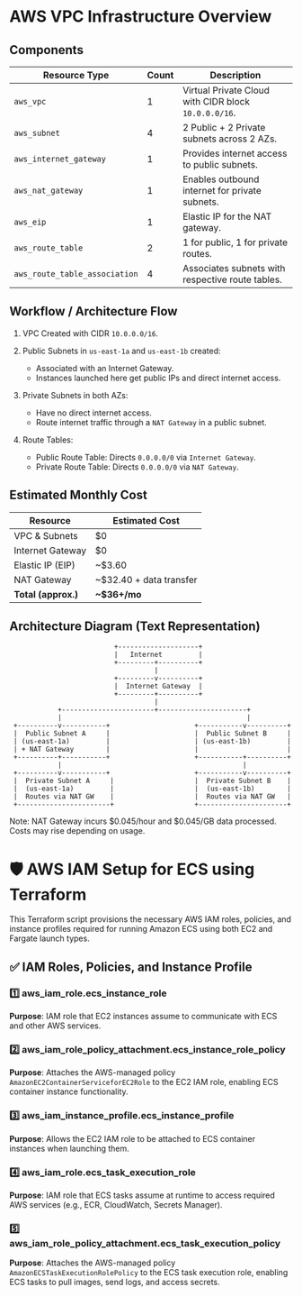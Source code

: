 # AWS VPC Infrastructure Overview

## Components

| Resource Type              | Count | Description                                           |
|---------------------------|-------|-------------------------------------------------------|
| `aws_vpc`                 | 1     | Virtual Private Cloud with CIDR block `10.0.0.0/16`. |
| `aws_subnet`              | 4     | 2 Public + 2 Private subnets across 2 AZs.           |
| `aws_internet_gateway`    | 1     | Provides internet access to public subnets.          |
| `aws_nat_gateway`         | 1     | Enables outbound internet for private subnets.       |
| `aws_eip`                 | 1     | Elastic IP for the NAT gateway.                      |
| `aws_route_table`         | 2     | 1 for public, 1 for private routes.                  |
| `aws_route_table_association` | 4 | Associates subnets with respective route tables.     |

## Workflow / Architecture Flow
1. VPC Created with CIDR `10.0.0.0/16`.

2. Public Subnets in `us-east-1a` and `us-east-1b` created:
    - Associated with an Internet Gateway.
    - Instances launched here get public IPs and direct internet access.

3. Private Subnets in both AZs:
    - Have no direct internet access.
    - Route internet traffic through a `NAT Gateway` in a public subnet.

4. Route Tables:
    - Public Route Table: Directs `0.0.0.0/0` via `Internet Gateway`.
    - Private Route Table: Directs `0.0.0.0/0` via `NAT Gateway`.


## Estimated Monthly Cost

| Resource            | Estimated Cost                |
|---------------------|-------------------------------|
| VPC & Subnets       | $0                            |
| Internet Gateway    | $0                            |
| Elastic IP (EIP)    | ~$3.60                        |
| NAT Gateway         | ~$32.40 + data transfer       |
| **Total (approx.)** | **~$36+/mo**                  |


## Architecture Diagram (Text Representation)

                              +--------------------+
                              |   Internet         |
                              +---------+----------+
                                        |
                              +---------v----------+
                              |  Internet Gateway  |
                              +---------+----------+
                                        |
                +-----------------------+----------------------+
                |                                              |
     +----------v-----------+                     +-----------v----------+
     |  Public Subnet A     |                     |  Public Subnet B     |
     | (us-east-1a)         |                     | (us-east-1b)         |
     | + NAT Gateway        |                     |                      |
     +----------+-----------+                     +-----------+----------+
                |                                             |
     +----------v-----------+                     +-----------v----------+
     |  Private Subnet A     |                    |  Private Subnet B    |
     |  (us-east-1a)         |                    |  (us-east-1b)        |
     |  Routes via NAT GW    |                    |  Routes via NAT GW   |
     +-----------------------+                    +----------------------+



Note: NAT Gateway incurs $0.045/hour and $0.045/GB data processed. Costs may rise depending on usage.

# 🛡️ AWS IAM Setup for ECS using Terraform
This Terraform script provisions the necessary AWS IAM roles, policies, and instance profiles required for running Amazon ECS using both EC2 and Fargate launch types.

## ✅ IAM Roles, Policies, and Instance Profile

### 1️⃣ aws_iam_role.ecs_instance_role  
**Purpose**: IAM role that EC2 instances assume to communicate with ECS and other AWS services.

### 2️⃣ aws_iam_role_policy_attachment.ecs_instance_role_policy  
**Purpose**: Attaches the AWS-managed policy `AmazonEC2ContainerServiceforEC2Role` to the EC2 IAM role, enabling ECS container instance functionality.

### 3️⃣ aws_iam_instance_profile.ecs_instance_profile  
**Purpose**: Allows the EC2 IAM role to be attached to ECS container instances when launching them.

### 4️⃣ aws_iam_role.ecs_task_execution_role  
**Purpose**: IAM role that ECS tasks assume at runtime to access required AWS services (e.g., ECR, CloudWatch, Secrets Manager).

### 5️⃣ aws_iam_role_policy_attachment.ecs_task_execution_policy  
**Purpose**: Attaches the AWS-managed policy `AmazonECSTaskExecutionRolePolicy` to the ECS task execution role, enabling ECS tasks to pull images, send logs, and access secrets.


